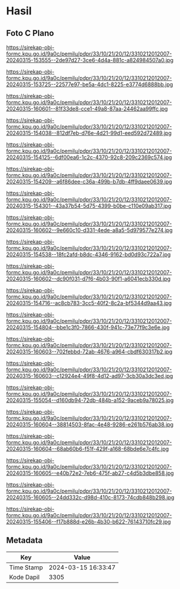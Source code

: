 # Hasil

## Foto C Plano

https://sirekap-obj-formc.kpu.go.id/9a0c/pemilu/pdpr/33/10/21/20/12/3310212012007-20240315-153555--2de97d27-3ce6-4d4a-881c-a824984507a0.jpg

https://sirekap-obj-formc.kpu.go.id/9a0c/pemilu/pdpr/33/10/21/20/12/3310212012007-20240315-153725--22577e97-be5a-4dc1-8225-e3774d6888bb.jpg

https://sirekap-obj-formc.kpu.go.id/9a0c/pemilu/pdpr/33/10/21/20/12/3310212012007-20240315-160601--81f33de8-cce1-49a8-87aa-24462aa99ffc.jpg

https://sirekap-obj-formc.kpu.go.id/9a0c/pemilu/pdpr/33/10/21/20/12/3310212012007-20240315-154038--812df7eb-d76e-4d21-99d1-eed592d72489.jpg

https://sirekap-obj-formc.kpu.go.id/9a0c/pemilu/pdpr/33/10/21/20/12/3310212012007-20240315-154125--6df00ea6-1c2c-4370-92c8-209c2369c574.jpg

https://sirekap-obj-formc.kpu.go.id/9a0c/pemilu/pdpr/33/10/21/20/12/3310212012007-20240315-154209--a6f86dee-c36a-499b-b7db-4ff9daee0639.jpg

https://sirekap-obj-formc.kpu.go.id/9a0c/pemilu/pdpr/33/10/21/20/12/3310212012007-20240315-154301--43a37b54-5d75-4399-b0be-c110e09ab317.jpg

https://sirekap-obj-formc.kpu.go.id/9a0c/pemilu/pdpr/33/10/21/20/12/3310212012007-20240315-160602--9e660c10-d331-4ede-a8a5-5d979577e274.jpg

https://sirekap-obj-formc.kpu.go.id/9a0c/pemilu/pdpr/33/10/21/20/12/3310212012007-20240315-154538--18fc2afd-b8dc-4346-9162-bd0d93c722a7.jpg

https://sirekap-obj-formc.kpu.go.id/9a0c/pemilu/pdpr/33/10/21/20/12/3310212012007-20240315-160602--dc90f031-d7f6-4b03-90f1-a6041ecb330d.jpg

https://sirekap-obj-formc.kpu.go.id/9a0c/pemilu/pdpr/33/10/21/20/12/3310212012007-20240315-154716--ac8cb783-3cc5-40f2-8c2a-bf5344d9aa43.jpg

https://sirekap-obj-formc.kpu.go.id/9a0c/pemilu/pdpr/33/10/21/20/12/3310212012007-20240315-154804--bbe1c3f0-7866-430f-941c-73e77f9c3e6e.jpg

https://sirekap-obj-formc.kpu.go.id/9a0c/pemilu/pdpr/33/10/21/20/12/3310212012007-20240315-160603--702febbd-72ab-4676-a964-cbdf630317b2.jpg

https://sirekap-obj-formc.kpu.go.id/9a0c/pemilu/pdpr/33/10/21/20/12/3310212012007-20240315-160603--c12924e4-49f8-4d12-ad97-3cb30a3dc3ed.jpg

https://sirekap-obj-formc.kpu.go.id/9a0c/pemilu/pdpr/33/10/21/20/12/3310212012007-20240315-155054--d160db94-72db-484b-a152-9aceb9a78025.jpg

https://sirekap-obj-formc.kpu.go.id/9a0c/pemilu/pdpr/33/10/21/20/12/3310212012007-20240315-160604--38814503-8fac-4e48-9286-e261b576ab38.jpg

https://sirekap-obj-formc.kpu.go.id/9a0c/pemilu/pdpr/33/10/21/20/12/3310212012007-20240315-160604--68ab60b6-f51f-429f-a168-68bde6e7c4fc.jpg

https://sirekap-obj-formc.kpu.go.id/9a0c/pemilu/pdpr/33/10/21/20/12/3310212012007-20240315-160605--e40b72e2-7eb6-475f-ab27-c4d5b3dbe858.jpg

https://sirekap-obj-formc.kpu.go.id/9a0c/pemilu/pdpr/33/10/21/20/12/3310212012007-20240315-160605--24dd332c-d98d-410c-8173-74cdb848b298.jpg

https://sirekap-obj-formc.kpu.go.id/9a0c/pemilu/pdpr/33/10/21/20/12/3310212012007-20240315-155406--f17b888d-e26b-4b30-b622-76143710fc29.jpg


## Metadata

| Key        | Value               |
| ---------- | ------------------- |
| Time Stamp | 2024-03-15 16:33:47 |
| Kode Dapil | 3305                |



